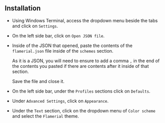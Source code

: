 ## Installation

-   Using Windows Terminal, access the dropdown menu beside the tabs and
    click on `Settings`.
-   On the left side bar, click on `Open JSON file`.
-   Inside of the JSON that opened, paste the contents of the `flamerial.json`
    file inside of the `schemes` section.

    As it is a JSON, you will need to ensure to add a comma `,` in the end
    of the contents you pasted if there are contents after it inside of that
    section.

    Save the file and close it.
-   On the left side bar, under the `Profiles` sections click on `Defaults`.
-   Under `Advanced Settings`, click on `Appearance`.
-   Under the `Text` section, click on the dropdown menu of `Color scheme`
    and select the `Flamerial` theme.
